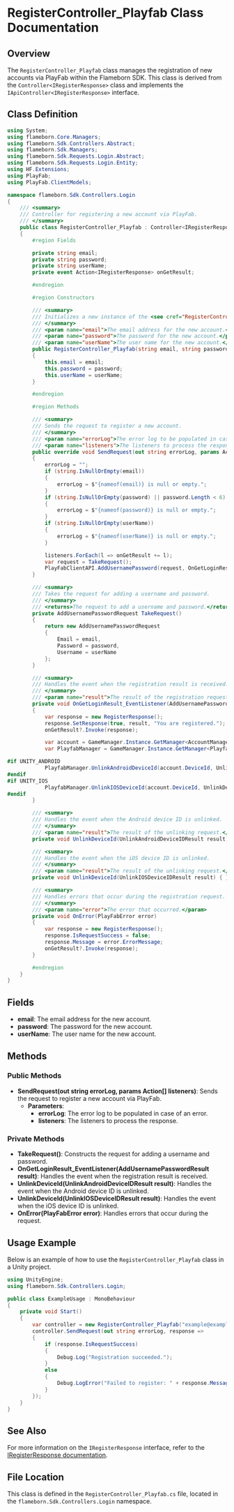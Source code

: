 
# RegisterController_Playfab Class Documentation

## Overview
The `RegisterController_Playfab` class manages the registration of new accounts via PlayFab within the Flameborn SDK. This class is derived from the `Controller<IRegisterResponse>` class and implements the `IApiController<IRegisterResponse>` interface.

## Class Definition

```csharp
using System;
using flameborn.Core.Managers;
using flameborn.Sdk.Controllers.Abstract;
using flameborn.Sdk.Managers;
using flameborn.Sdk.Requests.Login.Abstract;
using flameborn.Sdk.Requests.Login.Entity;
using HF.Extensions;
using PlayFab;
using PlayFab.ClientModels;

namespace flameborn.Sdk.Controllers.Login
{
    /// <summary>
    /// Controller for registering a new account via PlayFab.
    /// </summary>
    public class RegisterController_Playfab : Controller<IRegisterResponse>, IApiController<IRegisterResponse>
    {
        #region Fields

        private string email;
        private string password;
        private string userName;
        private event Action<IRegisterResponse> onGetResult;

        #endregion

        #region Constructors

        /// <summary>
        /// Initializes a new instance of the <see cref="RegisterController_Playfab"/> class.
        /// </summary>
        /// <param name="email">The email address for the new account.</param>
        /// <param name="password">The password for the new account.</param>
        /// <param name="userName">The user name for the new account.</param>
        public RegisterController_Playfab(string email, string password, string userName)
        {
            this.email = email;
            this.password = password;
            this.userName = userName;
        }

        #endregion

        #region Methods

        /// <summary>
        /// Sends the request to register a new account.
        /// </summary>
        /// <param name="errorLog">The error log to be populated in case of an error.</param>
        /// <param name="listeners">The listeners to process the response.</param>
        public override void SendRequest(out string errorLog, params Action<IRegisterResponse>[] listeners)
        {
            errorLog = "";
            if (string.IsNullOrEmpty(email)) 
            { 
                errorLog = $"{nameof(email)} is null or empty."; 
            }
            if (string.IsNullOrEmpty(password) || password.Length < 6) 
            { 
                errorLog = $"{nameof(password)} is null or empty."; 
            }
            if (string.IsNullOrEmpty(userName)) 
            { 
                errorLog = $"{nameof(userName)} is null or empty."; 
            }

            listeners.ForEach(l => onGetResult += l);
            var request = TakeRequest();
            PlayFabClientAPI.AddUsernamePassword(request, OnGetLoginResult_EventListener, OnError);
        }

        /// <summary>
        /// Takes the request for adding a username and password.
        /// </summary>
        /// <returns>The request to add a username and password.</returns>
        private AddUsernamePasswordRequest TakeRequest()
        {
            return new AddUsernamePasswordRequest
            {
                Email = email,
                Password = password,
                Username = userName
            };
        }

        /// <summary>
        /// Handles the event when the registration result is received.
        /// </summary>
        /// <param name="result">The result of the registration request.</param>
        private void OnGetLoginResult_EventListener(AddUsernamePasswordResult result)
        {
            var response = new RegisterResponse();
            response.SetResponse(true, result, "You are registered.");
            onGetResult?.Invoke(response);

            var account = GameManager.Instance.GetManager<AccountManager>().Instance.Account;
            var PlayfabManager = GameManager.Instance.GetManager<PlayfabManager>().Instance;

#if UNITY_ANDROID
            PlayfabManager.UnlinkAndroidDeviceId(account.DeviceId, UnlinkDeviceId);
#endif
#if UNITY_IOS
            PlayfabManager.UnlinkIOSDeviceId(account.DeviceId, UnlinkDeviceId);
#endif
        }

        /// <summary>
        /// Handles the event when the Android device ID is unlinked.
        /// </summary>
        /// <param name="result">The result of the unlinking request.</param>
        private void UnlinkDeviceId(UnlinkAndroidDeviceIDResult result) { }

        /// <summary>
        /// Handles the event when the iOS device ID is unlinked.
        /// </summary>
        /// <param name="result">The result of the unlinking request.</param>
        private void UnlinkDeviceId(UnlinkIOSDeviceIDResult result) { }

        /// <summary>
        /// Handles errors that occur during the registration request.
        /// </summary>
        /// <param name="error">The error that occurred.</param>
        private void OnError(PlayFabError error)
        {
            var response = new RegisterResponse();
            response.IsRequestSuccess = false;
            response.Message = error.ErrorMessage;
            onGetResult?.Invoke(response);
        }

        #endregion
    }
}
```

## Fields
- **email**: The email address for the new account.
- **password**: The password for the new account.
- **userName**: The user name for the new account.

## Methods
### Public Methods
- **SendRequest(out string errorLog, params Action<IRegisterResponse>[] listeners)**: Sends the request to register a new account via PlayFab.
  - **Parameters**:
    - **errorLog**: The error log to be populated in case of an error.
    - **listeners**: The listeners to process the response.

### Private Methods
- **TakeRequest()**: Constructs the request for adding a username and password.
- **OnGetLoginResult_EventListener(AddUsernamePasswordResult result)**: Handles the event when the registration result is received.
- **UnlinkDeviceId(UnlinkAndroidDeviceIDResult result)**: Handles the event when the Android device ID is unlinked.
- **UnlinkDeviceId(UnlinkIOSDeviceIDResult result)**: Handles the event when the iOS device ID is unlinked.
- **OnError(PlayFabError error)**: Handles errors that occur during the request.

## Usage Example
Below is an example of how to use the `RegisterController_Playfab` class in a Unity project.

```csharp
using UnityEngine;
using flameborn.Sdk.Controllers.Login;

public class ExampleUsage : MonoBehaviour
{
    private void Start()
    {
        var controller = new RegisterController_Playfab("example@example.com", "password123", "Player1");
        controller.SendRequest(out string errorLog, response => 
        {
            if (response.IsRequestSuccess)
            {
                Debug.Log("Registration succeeded.");
            }
            else
            {
                Debug.LogError("Failed to register: " + response.Message);
            }
        });
    }
}
```

## See Also
For more information on the `IRegisterResponse` interface, refer to the [IRegisterResponse documentation](https://gkhanc.github.io/flameborn-game/IRegisterResponse).

## File Location
This class is defined in the `RegisterController_Playfab.cs` file, located in the `flameborn.Sdk.Controllers.Login` namespace.
